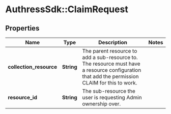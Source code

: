 # AuthressSdk::ClaimRequest

## Properties
Name | Type | Description | Notes
------------ | ------------- | ------------- | -------------
**collection_resource** | **String** | The parent resource to add a sub-resource to. The resource must have a resource configuration that add the permission CLAIM for this to work. | 
**resource_id** | **String** | The sub-resource the user is requesting Admin ownership over. | 

